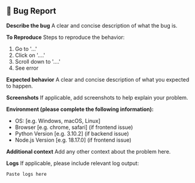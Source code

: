 ## 🐛 Bug Report

**Describe the bug**
A clear and concise description of what the bug is.

**To Reproduce**
Steps to reproduce the behavior:
1. Go to '...'
2. Click on '....'
3. Scroll down to '....'
4. See error

**Expected behavior**
A clear and concise description of what you expected to happen.

**Screenshots**
If applicable, add screenshots to help explain your problem.

**Environment (please complete the following information):**
- OS: [e.g. Windows, macOS, Linux]
- Browser [e.g. chrome, safari] (if frontend issue)
- Python Version [e.g. 3.10.2] (if backend issue)
- Node.js Version [e.g. 18.17.0] (if frontend issue)

**Additional context**
Add any other context about the problem here.

**Logs**
If applicable, please include relevant log output:
```
Paste logs here
```